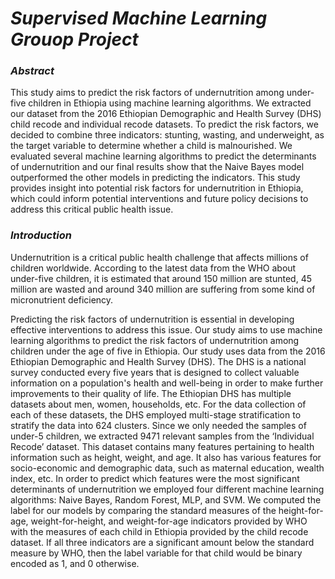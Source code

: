 # ***Supervised Machine Learning Grouop Project***
### ***Abstract***

This study aims to predict the risk factors of undernutrition among under-five children in Ethiopia using machine learning algorithms. We extracted our dataset from the 2016 Ethiopian Demographic and Health Survey (DHS) child recode and individual recode datasets. To predict the risk factors, we decided to combine three indicators: stunting, wasting, and underweight, as the target variable to determine whether a child is malnourished. We evaluated several machine learning algorithms to predict the determinants of undernutrition and our final results show that the Naive Bayes model outperformed the other models in predicting the indicators. This study provides insight into potential risk factors for undernutrition in Ethiopia, which could inform potential interventions and future policy decisions to address this critical public health issue.

### ***Introduction***
Undernutrition is a critical public health challenge that affects millions of children worldwide. According to the latest data from the WHO about under-five children, it is estimated that around 150 million are stunted, 45 million are wasted and around 340 million are suffering from some kind of micronutrient deficiency.

Predicting the risk factors of undernutrition is essential in developing effective interventions to address this issue. Our study aims to use machine learning algorithms to predict the risk factors of undernutrition among children under the age of five in Ethiopia. Our study uses data from the 2016 Ethiopian Demographic and Health Survey (DHS). The DHS is a national survey conducted every five years that is designed to collect valuable information on a population's health and well-being in order to make further improvements to their quality of life.   The Ethiopian DHS has multiple datasets about men, women, households, etc. For the data collection of each of these datasets, the DHS employed multi-stage stratification to stratify the data into 624 clusters. Since we only needed the samples of  under-5 children, we extracted 9471 relevant samples from the ‘Individual Recode’ dataset. This dataset contains many features pertaining to health information such as height, weight, and age. It also has various features for socio-economic and demographic data, such as maternal education, wealth index, etc. In order to predict which features were the most significant determinants of undernutrition we employed four different machine learning algorithms: Naive Bayes, Random Forest, MLP, and SVM. We computed the label for our models by comparing the standard measures of the height-for-age, weight-for-height, and weight-for-age indicators provided by WHO  with the measures of each child in Ethiopia provided by the child recode dataset. If all three indicators are a significant amount below the standard measure by WHO, then the label variable for that child would be binary encoded as 1, and 0 otherwise.
